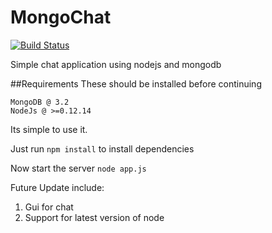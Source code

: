 # MongoChat
[![Build Status](https://travis-ci.org/mayurchoudhari/MongoChat.svg?branch=master)](https://travis-ci.org/mayurchoudhari/MongoChat)

Simple chat application using nodejs and mongodb

##Requirements
These should be installed before continuing
  ```
  MongoDB @ 3.2
  NodeJs @ >=0.12.14
  ```

Its simple to use it. 

Just run `npm install` to install dependencies

Now start the server
`node app.js`

Future Update include:

1. Gui for chat
2. Support for latest version of node
